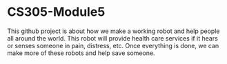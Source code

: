 # CS305-Module5
This github project is about how we make a working robot and help people all around the world.
This robot will provide health care services if it hears or senses someone in pain, distress, etc.
Once everything is done, we can make more of these robots and help save someone.
